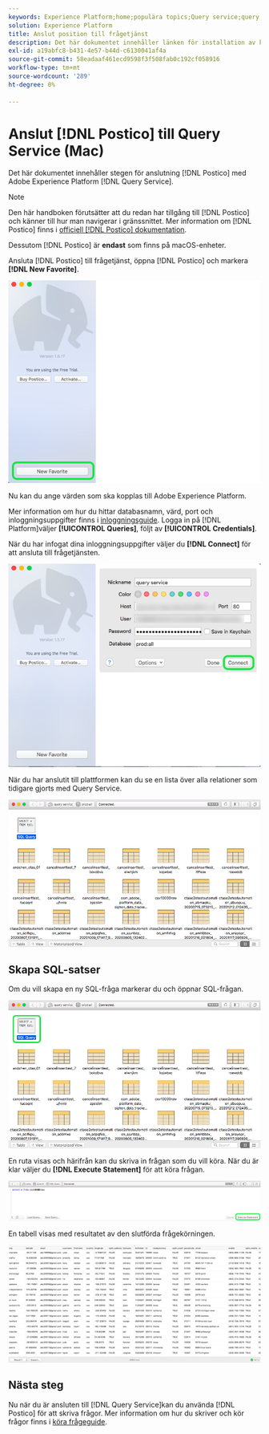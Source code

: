```yaml
---
keywords: Experience Platform;home;populära topics;Query service;query service;postico;Postico;connect to query service;
solution: Experience Platform
title: Anslut position till frågetjänst
description: Det här dokumentet innehåller länken för installation av klienten Postico för Adobe Experience Platform Query Service.
exl-id: a19abfc8-b431-4e57-b44d-c6130041af4a
source-git-commit: 58eadaaf461ecd9598f3f508fab0c192cf058916
workflow-type: tm+mt
source-wordcount: '289'
ht-degree: 0%

---
```


# Anslut [!DNL Postico] till Query Service (Mac)

Det här dokumentet innehåller stegen för anslutning [!DNL Postico] med Adobe Experience Platform [!DNL Query Service].

>[!NOTE]
>
> Den här handboken förutsätter att du redan har tillgång till [!DNL Postico] och känner till hur man navigerar i gränssnittet. Mer information om [!DNL Postico] finns i [officiell [!DNL Postico] dokumentation](https://eggerapps.at/postico/docs).
> 
> Dessutom [!DNL Postico] är **endast** som finns på macOS-enheter.

Ansluta [!DNL Postico] till frågetjänst, öppna [!DNL Postico] och markera **[!DNL New Favorite]**.

![The [!DNL Postico] Gränssnitt med Ny favorit markerat.](../images/clients/postico/open-postico.png)

Nu kan du ange värden som ska kopplas till Adobe Experience Platform.

Mer information om hur du hittar databasnamn, värd, port och inloggningsuppgifter finns i [inloggningsguide](../ui/credentials.md). Logga in på [!DNL Platform]väljer **[!UICONTROL Queries]**, följt av **[!UICONTROL Credentials]**.

När du har infogat dina inloggningsuppgifter väljer du **[!DNL Connect]** för att ansluta till frågetjänsten.

![Dialogrutan Ny favorit med anslutning markerad.](../images/clients/postico/authentication-details.png)

När du har anslutit till plattformen kan du se en lista över alla relationer som tidigare gjorts med Query Service.

![En lista över anslutningar i [!DNL Postico] Gränssnitt.](../images/clients/postico/show-queries.png)

## Skapa SQL-satser

Om du vill skapa en ny SQL-fråga markerar du och öppnar SQL-frågan.

![The [!DNL Postico] Gränssnitt med kortkommandot SQL Query markerat.](../images/clients/postico/create-query.png)

En ruta visas och härifrån kan du skriva in frågan som du vill köra. När du är klar väljer du **[!DNL Execute Statement]** för att köra frågan.

![SQL-redigeraren med Execute Statement markerat.](../images/clients/postico/run-statement.png)

En tabell visas med resultatet av den slutförda frågekörningen.

![En resultattabell från exempelfrågan.](../images/clients/postico/query-results.png)

## Nästa steg

Nu när du är ansluten till [!DNL Query Service]kan du använda [!DNL Postico] för att skriva frågor. Mer information om hur du skriver och kör frågor finns i [köra frågeguide](../best-practices/writing-queries.md).
